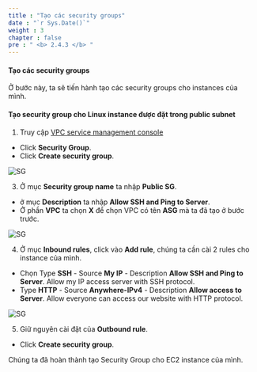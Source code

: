 ```yaml
---
title : "Tạo các security groups"
date : "`r Sys.Date()`"
weight : 3
chapter : false
pre : " <b> 2.4.3 </b> "
---
```


#### Tạo các security groups

Ở bước này, ta sẽ tiến hành tạo các security groups cho instances của mình.

#### Tạo security group cho Linux instance được đặt trong public subnet

1. Truy cập [VPC service management console](https://console.aws.amazon.com/vpc)
  + Click **Security Group**.
  + Click **Create security group**.

![SG](https://tamlv.buzz/aws-workshop/images/2.prerequisite/018-createscgroup.png)

3. Ở mục **Security group name** ta nhập **Public SG**.
  + ở mục **Description** ta nhập **Allow SSH and Ping to Server**.
  + Ở phần **VPC** ta chọn **X** để chọn VPC có tên **ASG** mà ta đã tạo ở bước trước.

![SG](https://tamlv.buzz/aws-workshop/images/2.prerequisite/020-createsg.png)

4. Ở mục **Inbound rules**, click vào **Add rule**, chúng ta cần cài 2 rules cho instance của mình.
  + Chọn Type **SSH** - Source **My IP** - Description **Allow SSH and Ping to Server**. Allow my IP access server with SSH protocol.
  + Type **HTTP** - Source **Anywhere-IPv4** - Description **Allow access to Server**. Allow everyone can access our website with HTTP protocol.

![SG](https://tamlv.buzz/aws-workshop/images/2.prerequisite/021-createsg.png)

5. Giữ nguyên cài đặt của **Outbound rule**.
  + Click **Create security group**.

Chúng ta đã hoàn thành tạo Security Group cho EC2 instance của mình.